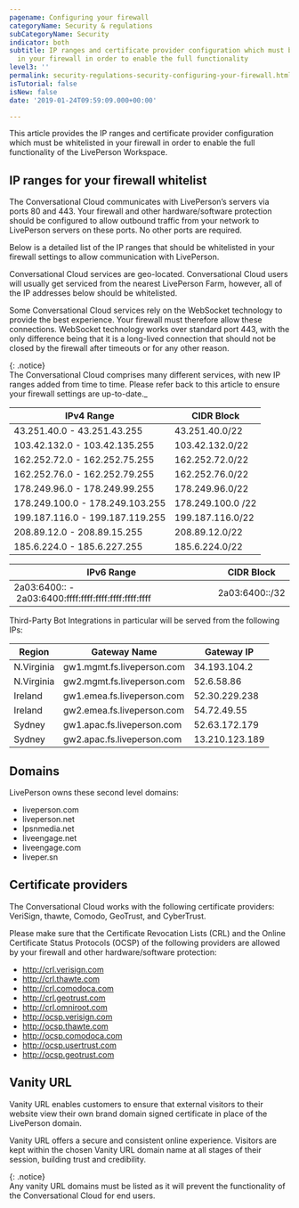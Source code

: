 ```yaml
---
pagename: Configuring your firewall
categoryName: Security & regulations
subCategoryName: Security
indicator: both
subtitle: IP ranges and certificate provider configuration which must be whitelisted
  in your firewall in order to enable the full functionality
level3: ''
permalink: security-regulations-security-configuring-your-firewall.html
isTutorial: false
isNew: false
date: '2019-01-24T09:59:09.000+00:00'

---
```

This article provides the IP ranges and certificate provider configuration which must be whitelisted in your firewall in order to enable the full functionality of the LivePerson Workspace.

## IP ranges for your firewall whitelist

The Conversational Cloud communicates with LivePerson’s servers via ports 80 and 443. Your firewall and other hardware/software protection should be configured to allow outbound traffic from your network to LivePerson servers on these ports. No other ports are required.

Below is a detailed list of the IP ranges that should be whitelisted in your firewall settings to allow communication with LivePerson.

Conversational Cloud services are geo-located. Conversational Cloud users will usually get serviced from the nearest LivePerson Farm, however, all of the IP addresses below should be whitelisted.

Some Conversational Cloud services rely on the WebSocket technology to provide the best experience. Your firewall must therefore allow these connections. WebSocket technology works over standard port 443, with the only difference being that it is a long-lived connection that should not be closed by the firewall after timeouts or for any other reason.

{: .notice}  
The Conversational Cloud comprises many different services, with new IP ranges added from time to time. Please refer back to this article to ensure your firewall settings are up-to-date._

| IPv4 Range | CIDR Block |
| --- | --- |
| 43.251.40.0 - 43.251.43.255 | 43.251.40.0/22 |
| 103.42.132.0 - 103.42.135.255 | 103.42.132.0/22 |
| 162.252.72.0 - 162.252.75.255 | 162.252.72.0/22 |
| 162.252.76.0 - 162.252.79.255 | 162.252.76.0/22 |
| 178.249.96.0 - 178.249.99.255 | 178.249.96.0/22 |
| 178.249.100.0 - 178.249.103.255 | 178.249.100.0 /22 |
| 199.187.116.0 - 199.187.119.255 | 199.187.116.0/22 |
| 208.89.12.0 - 208.89.15.255 | 208.89.12.0/22 |
| 185.6.224.0 - 185.6.227.255 | 185.6.224.0/22 |

| IPv6 Range | CIDR Block |
| --- | --- |
| 2a03:6400:: -  2a03:6400:ffff:ffff:ffff:ffff:ffff:ffff | 2a03:6400::/32 |

Third-Party Bot Integrations in particular will be served from the following IPs:

| Region | Gateway Name | Gateway IP |
| --- | --- | --- |
| N.Virginia | gw1.mgmt.fs.liveperson.com | 34.193.104.2 |
| N.Virginia | gw2.mgmt.fs.liveperson.com | 52.6.58.86 |
| Ireland | gw1.emea.fs.liveperson.com | 52.30.229.238 |
| Ireland | gw2.emea.fs.liveperson.com | 54.72.49.55 |
| Sydney | gw1.apac.fs.liveperson.com | 52.63.172.179 |
| Sydney | gw2.apac.fs.liveperson.com | 13.210.123.189 |

## Domains

LivePerson owns these second level domains:

* liveperson.com
* liveperson.net
* lpsnmedia.net
* liveengage.net
* liveengage.com
* liveper.sn

## Certificate providers

The Conversational Cloud works with the following certificate providers: VeriSign, thawte, Comodo, GeoTrust, and CyberTrust.

Please make sure that the Certificate Revocation Lists (CRL) and the Online Certificate Status Protocols (OCSP) of the following providers are allowed by your firewall and other hardware/software protection:

* http://crl.verisign.com
* http://crl.thawte.com
* http://crl.comodoca.com
* http://crl.geotrust.com
* http://crl.omniroot.com
* http://ocsp.verisign.com
* http://ocsp.thawte.com
* http://ocsp.comodoca.com
* http://ocsp.usertrust.com
* http://ocsp.geotrust.com

## Vanity URL

Vanity URL enables customers to ensure that external visitors to their website view their own brand domain signed certificate in place of the LivePerson domain.

Vanity URL offers a secure and consistent online experience. Visitors are kept within the chosen Vanity URL domain name at all stages of their session, building trust and credibility.

{: .notice}  
Any vanity URL domains must be listed as it will prevent the functionality of the Conversational Cloud for end users.
